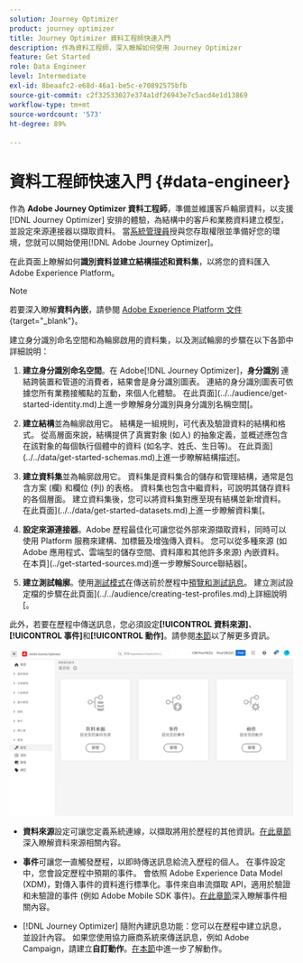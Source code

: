```yaml
---
solution: Journey Optimizer
product: journey optimizer
title: Journey Optimizer 資料工程師快速入門
description: 作為資料工程師，深入瞭解如何使用 Journey Optimizer
feature: Get Started
role: Data Engineer
level: Intermediate
exl-id: 8beaafc2-e68d-46a1-be5c-e70892575bfb
source-git-commit: c2f32533027e374a1df26943e7c5acd4e1d13869
workflow-type: tm+mt
source-wordcount: '573'
ht-degree: 89%

---
```


# 資料工程師快速入門 {#data-engineer}

作為 **Adobe Journey Optimizer 資料工程師**，準備並維護客戶輪廓資料，以支援 [!DNL Journey Optimizer] 安排的體驗，為結構中的客戶和業務資料建立模型，並設定來源連接器以擷取資料。 當[系統管理員](administrator.md)授與您存取權限並準備好您的環境，您就可以開始使用[!DNL Adobe Journey Optimizer]。


在此頁面上瞭解如何&#x200B;**識別資料並建立結構描述和資料集**，以將您的資料匯入Adobe Experience Platform。

>[!NOTE]
>
>若要深入瞭解&#x200B;**資料內嵌**，請參閱 [Adobe Experience Platform 文件](https://experienceleague.adobe.com/docs/experience-platform/ingestion/home.html?lang=zh-Hant){target="_blank"}。

建立身分識別命名空間和為輪廓啟用的資料集，以及測試輪廓的步驟在以下各節中詳細說明：

1. **建立身分識別命名空間**。在 Adobe[!DNL Journey Optimizer]，**身分識別** 連結跨裝置和管道的消費者，結果會是身分識別圖表。 連結的身分識別圖表可依據您所有業務接觸點的互動，來個人化體驗。  在此頁面](../../audience/get-started-identity.md)上進一步瞭解身分識別與身分識別名稱空間[。

1. **建立結構**&#x200B;並為輪廓啟用它。 結構是一組規則，可代表及驗證資料的結構和格式。 從高層面來說，結構提供了真實對象 (如人) 的抽象定義，並概述應包含在該對象的每個執行個體中的資料 (如名字、姓氏、生日等)。  在此頁面](../../data/get-started-schemas.md)上進一步瞭解結構描述[。

1. **建立資料集**&#x200B;並為輪廓啟用它。 資料集是資料集合的儲存和管理結構，通常是包含方案 (欄) 和欄位 (列) 的表格。 資料集也包含中繼資料，可說明其儲存資料的各個層面。 建立資料集後，您可以將資料集對應至現有結構並新增資料。 在此頁面](../../data/get-started-datasets.md)上進一步瞭解資料集[。

1. **設定來源連接器**。Adobe 歷程最佳化可讓您從外部來源擷取資料，同時可以使用 Platform 服務來建構、加標籤及增強傳入資料。 您可以從多種來源 (如 Adobe 應用程式、雲端型的儲存空間、資料庫和其他許多來源) 內嵌資料。 在本頁](../get-started-sources.md)進一步瞭解Source聯結器[。

1. **建立測試輪廓**。使用[測試模式](../../building-journeys/testing-the-journey.md)在傳送前於歷程中[預覽和測試訊息](../../content-management/preview-test.md)。 建立測試設定檔的步驟在此頁面](../../audience/creating-test-profiles.md)上詳細說明[。


此外，若要在歷程中傳送訊息，您必須設定&#x200B;**[!UICONTROL 資料來源]**、**[!UICONTROL 事件]**&#x200B;和&#x200B;**[!UICONTROL 動作]**。請參閱[本節](../../configuration/about-data-sources-events-actions.md)以了解更多資訊。

![](../assets/admin-menu.png)

* **資料來源**&#x200B;設定可讓您定義系統連線，以擷取將用於歷程的其他資訊。[在此章節](../../datasource/about-data-sources.md)深入瞭解資料來源相關內容。

* **事件**&#x200B;可讓您一直觸發歷程，以即時傳送訊息給流入歷程的個人。 在事件設定中，您會設定歷程中預期的事件。 會依照 Adobe Experience Data Model (XDM)，對傳入事件的資料進行標準化。事件來自串流擷取 API，適用於驗證和未驗證的事件 (例如 Adobe Mobile SDK 事件)。[在此章節](../../event/about-events.md)深入瞭解事件相關內容。

* [!DNL Journey Optimizer] 隨附內建訊息功能：您可以在歷程中建立訊息，並設計內容。 如果您使用協力廠商系統來傳送訊息，例如 Adobe Campaign，請建立&#x200B;**自訂動作**。[在本節](../../action/action.md)中進一步了解動作。

